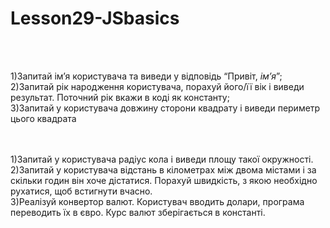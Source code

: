 # Lesson29-JSbasics
<br><br>

1)Запитай ім’я користувача та виведи у відповідь “Привіт, *ім’я*”;<br>
2)Запитай рік народження користувача, порахуй його/її вік і виведи результат. Поточний рік вкажи в коді як константу;<br>
3)Запитай у користувача довжину сторони квадрату і виведи периметр цього квадрата<br>
<br><br>

1)Запитай у користувача радіус кола і виведи площу такої окружності.<br>
2)Запитай у користувача відстань в кілометрах між двома містами і за скільки годин він хоче дістатися. Порахуй швидкість, з якою необхідно рухатися, щоб встигнути вчасно.<br>
3)Реалізуй конвертор валют. Користувач вводить долари, програма переводить їх в євро. Курс валют зберігається в константі.<br>
